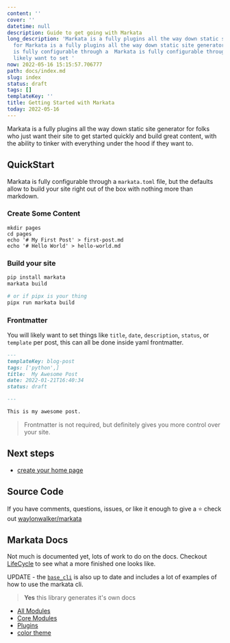 ```yaml
---
content: ''
cover: ''
datetime: null
description: Guide to get going with Markata
long_description: 'Markata is a fully plugins all the way down static site generator
  for Markata is a fully plugins all the way down static site generator for Markata
  is fully configurable through a  Markata is fully configurable through a  You will
  likely want to set '
now: 2022-05-16 15:15:57.706777
path: docs/index.md
slug: index
status: draft
tags: []
templateKey: ''
title: Getting Started with Markata
today: 2022-05-16
---
```


Markata is a fully plugins all the way down static site generator for
folks who just want their site to get started quickly and build great
content, with the ability to tinker with everything under the hood if
they want to.

## QuickStart

Markata is fully configurable through a `markata.toml` file, but the defaults
allow to build your site right out of the box with nothing more than markdown.

### Create Some Content

```
mkdir pages
cd pages
echo '# My First Post' > first-post.md
echo '# Hello World' > hello-world.md
```

### Build your site

``` bash
pip install markata
markata build

# or if pipx is your thing
pipx run markata build
```

### Frontmatter

You will likely want to set things like `title`, `date`, `description`,
`status`, or `template` per post, this can all be done inside yaml frontmatter.

``` markdown
---
templateKey: blog-post
tags: ['python',]
title:  My Awesome Post
date: 2022-01-21T16:40:34
status: draft

---

This is my awesome post.

```

> Frontmatter is not required, but definitely gives you more control over your site.

## Next steps

* [create your home page](https://markata.dev/home-page/)

## Source Code

If you have comments, questions, issues, or like it enough to give a ⭐
check out
[waylonwalker/markata](https://github.com/WaylonWalker/markata)

## Markata Docs

Not much is documented yet, lots of work to do on the docs.  Checkout
[LifeCycle](https://markata.dev/markata/lifecycle/) to see what a more
finished one looks like.

UPDATE - the 
[`base_cli`](https://markata.dev/markata/plugins/base_cli/) is also up to
date and includes a lot of examples of how to use the markata cli.

> **Yes** this library generates it's own docs

* [All Modules](https://markata.dev/autodoc/)
* [Core Modules](https://markata.dev/core_modules/)
* [Plugins](https://markata.dev/plugins/)
* [color theme](https://markata.dev/color-theme/)